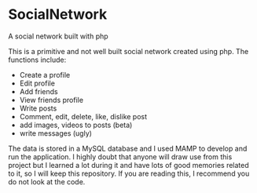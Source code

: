 # SocialNetwork
A social network built with php

This is a primitive and not well built social network created using php.
The functions include:
- Create a profile
- Edit profile
- Add friends
- View friends profile
- Write posts
- Comment, edit, delete, like, dislike post
- add images, videos to posts (beta)
- write messages (ugly)

The data is stored in a MySQL database and I used MAMP to develop and run the application.
I highly doubt that anyone will draw use from this project but I learned a lot during it and have lots of good memories related
to it, so I will keep this repository.
If you are reading this, I recommend you do not look at the code.
